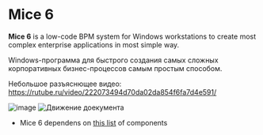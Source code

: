 # Mice 6
**Mice 6** is a low-code BPM system for Windows workstations to create most complex enterprise applications in most simple way.

Windows-программа для быстрого создания самых сложных корпоративных бизнес-процессов самым простым способом.

Небольшое разъяснющее видео: https://rutube.ru/video/222073494d70da02da854f6fa7d4e591/

![image](https://github.com/user-attachments/assets/fdac325d-841e-4ec3-9202-c19910bd9d34)
![Движение доекумента](https://github.com/user-attachments/assets/fa819eba-937e-4176-b61b-2ba2865925fd)

- Mice 6 dependens on [this list](https://github.com/ValeriyTitov/Mice6/blob/main/Dependencies.md) of components

